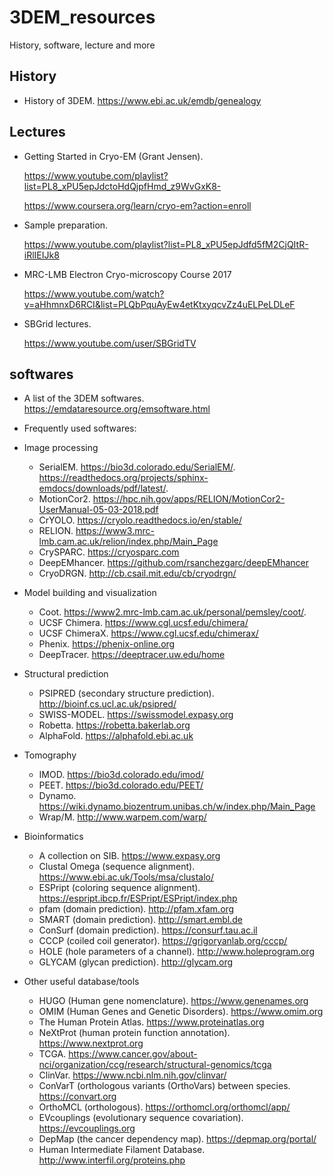 # 3DEM_resources
History, software, lecture and more

## History

- History of 3DEM. 
https://www.ebi.ac.uk/emdb/genealogy


## Lectures
- Getting Started in Cryo-EM (Grant Jensen). 
    
    https://www.youtube.com/playlist?list=PL8_xPU5epJdctoHdQjpfHmd_z9WvGxK8-
    
    https://www.coursera.org/learn/cryo-em?action=enroll

- Sample preparation.
    
    https://www.youtube.com/playlist?list=PL8_xPU5epJdfd5fM2CjQItR-iRlIEIJk8
    
- MRC-LMB Electron Cryo-microscopy Course 2017
    
    https://www.youtube.com/watch?v=aHhmnxD6RCI&list=PLQbPquAyEw4etKtxyqcvZz4uELPeLDLeF
    
- SBGrid lectures.

    https://www.youtube.com/user/SBGridTV

## softwares

- A list of the 3DEM softwares. 
https://emdataresource.org/emsoftware.html

- Frequently used softwares:
- Image processing
    - SerialEM. https://bio3d.colorado.edu/SerialEM/. https://readthedocs.org/projects/sphinx-emdocs/downloads/pdf/latest/.
    - MotionCor2. https://hpc.nih.gov/apps/RELION/MotionCor2-UserManual-05-03-2018.pdf
    - CrYOLO. https://cryolo.readthedocs.io/en/stable/
    - RELION. https://www3.mrc-lmb.cam.ac.uk/relion/index.php/Main_Page
    - CrySPARC. https://cryosparc.com
    - DeepEMhancer. https://github.com/rsanchezgarc/deepEMhancer
    - CryoDRGN. http://cb.csail.mit.edu/cb/cryodrgn/
    
- Model building and visualization
    - Coot. https://www2.mrc-lmb.cam.ac.uk/personal/pemsley/coot/. 
    - UCSF Chimera. https://www.cgl.ucsf.edu/chimera/
    - UCSF ChimeraX. https://www.cgl.ucsf.edu/chimerax/
    - Phenix. https://phenix-online.org
    - DeepTracer. https://deeptracer.uw.edu/home

- Structural prediction
    - PSIPRED (secondary structure prediction). http://bioinf.cs.ucl.ac.uk/psipred/
    - SWISS-MODEL. https://swissmodel.expasy.org
    - Robetta. https://robetta.bakerlab.org
    - AlphaFold. https://alphafold.ebi.ac.uk

- Tomography
    - IMOD. https://bio3d.colorado.edu/imod/
    - PEET. https://bio3d.colorado.edu/PEET/
    - Dynamo. https://wiki.dynamo.biozentrum.unibas.ch/w/index.php/Main_Page
    - Wrap/M. http://www.warpem.com/warp/

- Bioinformatics
    - A collection on SIB. https://www.expasy.org
    - Clustal Omega (sequence alignment). https://www.ebi.ac.uk/Tools/msa/clustalo/
    - ESPript (coloring sequence alignment). https://espript.ibcp.fr/ESPript/ESPript/index.php
    - pfam (domain prediction). http://pfam.xfam.org
    - SMART (domain prediction). http://smart.embl.de
    - ConSurf (domain prediction). https://consurf.tau.ac.il
    - CCCP (coiled coil generator). https://grigoryanlab.org/cccp/
    - HOLE (hole parameters of a channel). http://www.holeprogram.org
    - GLYCAM (glycan prediction). http://glycam.org
 
- Other useful database/tools
    - HUGO (Human gene nomenclature). https://www.genenames.org
    - OMIM (Human Genes and Genetic Disorders). https://www.omim.org
    - The Human Protein Atlas. https://www.proteinatlas.org
    - NeXtProt (human protein function annotation). https://www.nextprot.org
    - TCGA. https://www.cancer.gov/about-nci/organization/ccg/research/structural-genomics/tcga
    - ClinVar. https://www.ncbi.nlm.nih.gov/clinvar/
    - ConVarT (orthologous variants (OrthoVars) between species. https://convart.org
    - OrthoMCL (orthologous). https://orthomcl.org/orthomcl/app/
    - EVcouplings (evolutionary sequence covariation). https://evcouplings.org
    - DepMap (the cancer dependency map). https://depmap.org/portal/
    - Human Intermediate Filament Database. http://www.interfil.org/proteins.php
